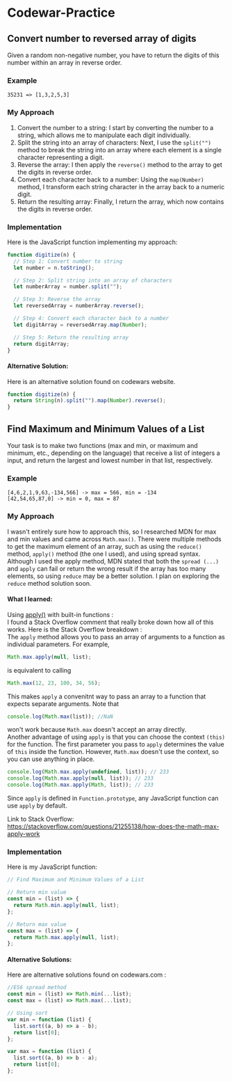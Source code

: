 # Codewar-Practice

## Convert number to reversed array of digits

Given a random non-negative number, you have to return the digits of this number within an array in reverse order.

### Example

```
35231 => [1,3,2,5,3]
```

### My Approach

1. Convert the number to a string: I start by converting the number to a string, which allows me to manipulate each digit individually.
2. Split the string into an array of characters: Next, I use the `split("")` method to break the string into an array where each element is a single character representing a digit.
3. Reverse the array: I then apply the `reverse()` method to the array to get the digits in reverse order.
4. Convert each character back to a number: Using the `map(Number)` method, I transform each string character in the array back to a numeric digit.
5. Return the resulting array: Finally, I return the array, which now contains the digits in reverse order.

### Implementation

Here is the JavaScript function implementing my approach:

```js
function digitize(n) {
  // Step 1: Convert number to string
  let number = n.toString();

  // Step 2: Split string into an array of characters
  let numberArray = number.split("");

  // Step 3: Reverse the array
  let reversedArray = numberArray.reverse();

  // Step 4: Convert each character back to a number
  let digitArray = reversedArray.map(Number);

  // Step 5: Return the resulting array
  return digitArray;
}
```

#### Alternative Solution:

Here is an alternative solution found on codewars website.

```js
function digitize(n) {
  return String(n).split("").map(Number).reverse();
}
```

## Find Maximum and Minimum Values of a List

Your task is to make two functions (max and min, or maximum and minimum, etc., depending on the language) that receive a list of integers a input, and return the largest and lowest number in that list, respectively.

### Example

```
[4,6,2,1,9,63,-134,566] -> max = 566, min = -134
[42,54,65,87,0] -> min = 0, max = 87
```

### My Approach

I wasn't entirely sure how to approach this, so I researched MDN for max and min values and came across `Math.max()`. There were multiple methods to get the maximum element of an array, such as using the `reduce()` method, `apply()` method (the one I used), and using spread syntax. Although I used the apply method, MDN stated that both the `spread (...)` and `apply` can fail or return the wrong result if the array has too many elements, so using `reduce` may be a better solution. I plan on exploring the `reduce` method solution soon.

#### What I learned:

Using <a href="https://developer.mozilla.org/en-US/docs/Web/JavaScript/Reference/Global_Objects/Function/apply#using_apply_and_built-in_functions">apply()</a> with built-in functions :  
I found a Stack Overflow comment that really broke down how all of this works. Here is the Stack Overflow breakdown :  
The `apply` method allows you to pass an array of arguments to a function as individual parameters. For example,

```js
Math.max.apply(null, list);
```

is equivalent to calling

```js
Math.max(12, 23, 100, 34, 56);
```

This makes `apply` a convenitnt way to pass an array to a function that expects separate arguments. Note that

```js
console.log(Math.max(list)); //NaN
```

won't work because `Math.max` doesn't accept an array directly.  
Another advantage of using `apply` is that you can choose the context `(this)` for the function. The first parameter you pass to `apply` determines the value of `this` inside the function. However, `Math.max` doesn't use the context, so you can use anything in place.

```js
console.log(Math.max.apply(undefined, list)); // 233
console.log(Math.max.apply(null, list)); // 233
console.log(Math.max.apply(Math, list)); // 233
```

Since `apply` is defined in `Function.prototype`, any JavaScript function can use `apply` by default.

Link to Stack Overflow: https://stackoverflow.com/questions/21255138/how-does-the-math-max-apply-work

### Implementation

Here is my JavaScript function:

```js
// Find Maximum and Minimum Values of a List

// Return min value
const min = (list) => {
  return Math.min.apply(null, list);
};

// Return max value
const max = (list) => {
  return Math.max.apply(null, list);
};
```

#### Alternative Solutions:

Here are alternative solutions found on codewars.com :

```js
//ES6 spread method
const min = (list) => Math.min(...list);
const max = (list) => Math.max(...list);

// Using sort
var min = function (list) {
  list.sort((a, b) => a - b);
  return list[0];
};

var max = function (list) {
  list.sort((a, b) => b - a);
  return list[0];
};
```
